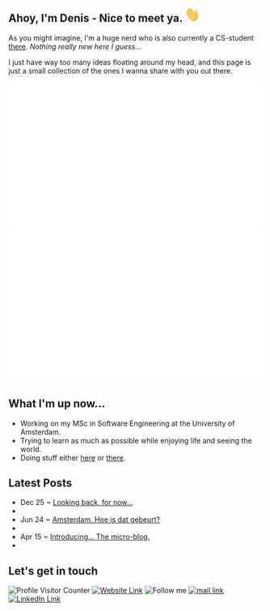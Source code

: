<h2>Ahoy, I'm Denis - Nice to meet ya. <img src="https://raw.githubusercontent.com/D45Hub/D45Hub/master/icons/wave.gif" width="30px" height="30px"></h2>

As you might imagine, I'm a huge nerd who is also currently a CS-student <a href="https://www.uva.nl/shared-content/programmas/en/masters/software-engineering/software-engineering.html">there</a>. *Nothing really new here I guess...*

I just have way too many ideas floating around my head, and this page is just a small collection of the ones I wanna share with you out there. 

<p align="center">
  <img src ="https://github.com/D45Hub/github-stats/blob/master/generated/overview.svg">
  <img src="https://github.com/D45Hub/github-stats/blob/master/generated/languages.svg">
</p>

<h2>What I'm up now...</h2>

- Working on my MSc in Software Engineering at the University of Amsterdam.
- Trying to learn as much as possible while enjoying life and seeing the world.
- Doing stuff either <a href="https://github.com/D45Hub?tab=repositories">here</a> or <a href="https://git.denisthiessen.de/explore/repos">there</a>.

<h2>Latest Posts</h2>
<ul>
<!-- feed start -->
<li>Dec 25 ~ <a href="%-%-%
                https://denisthiessen.de/blog/looking-back.html
            %-%-%">Looking back, for now...</a><li>
<li>Jun 24 ~ <a href="%-%-%
                https://denisthiessen.de/blog/amsterdam.html
            %-%-%">Amsterdam. Hoe is dat gebeurt?</a><li>
<li>Apr 15 ~ <a href="%-%-%
                https://denisthiessen.de/blog/micro-blog.html
            %-%-%">Introducing... The micro-blog.</a><li>
<!-- feed end -->
</ul>
<h2>Let's get in touch</h2>

<p>
  <span>
    <img src="https://api.visitorbadge.io/api/visitors?path=D45Hub&label=Profile%20Visitors&countColor=%2337d67a&style=flat" alt="Profile Visitor Counter" />
    <a href="https://denisthiessen.de"><img src="https://img.shields.io/badge/💻-Website-success?color=%2337d67a" alt="Website Link" /></a>
    <img src="https://img.shields.io/github/followers/D45Hub?label=Follow&style=social" alt="Follow me" />
    <a href="mailto:mail@denisthiessen.de" alt="Send me a mail" /><img src="https://img.shields.io/badge/📧-Send%20a%20mail-success?color=%2337d67a" alt="mail link" /></a>
    <a href="https://www.linkedin.com/in/denis-thiessen/"><img src="https://img.shields.io/badge/👨‍👩‍👧‍👦-LinkedIn-success?color=%230072b1" alt="LinkedIn Link" /></a>
  </span>
</p>
